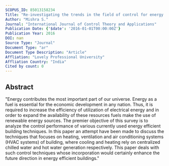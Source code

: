 ```yaml
---
SCOPUS_ID: 85013158234
Title: "Re-investigating the trends in the field of control for energy efficient buildings"
Author: "Mishra S."
Journal: "International Journal of Control Theory and Applications"
Publication Date: {'$date': '2016-01-01T00:00:00Z'}
Publication Year: 2016
DOI: nan
Source Type: "Journal"
Document Type: "ar"
Document Type Description: "Article"
Affliation: "Lovely Professional University"
Affliation Country: "India"
Cited by count: 0
---
```


## Abstract
"Energy contributes the most important part of our universe. Energy as a fuel is essential for the economic development in any nation. Thus, it is required to increase the efficiency of utilization of electrical energy and in order to expand the availability of these resources fuels make the use of renewable energy sources. The premier objective of this survey is to analyze the control performance of various currently used energy efficient building techniques. In this paper an attempt have been made to discuss the techniques that focuses on heating, ventilation and air conditioning systems (HVAC systems) of building, where cooling and heating rely on centralized chilled water and hot water generation respectively. This paper deals with such control techniques whose incorporation would certainly enhance the future direction in energy efficient buildings."
